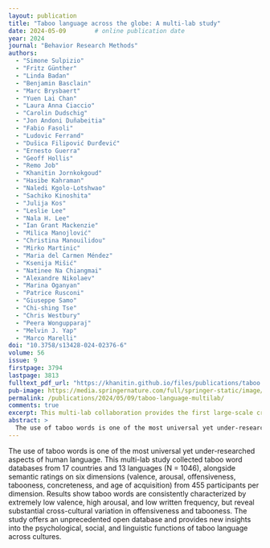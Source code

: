 ```yaml
---
layout: publication
title: "Taboo language across the globe: A multi-lab study"
date: 2024-05-09        # online publication date
year: 2024
journal: "Behavior Research Methods"
authors:
  - "Simone Sulpizio"
  - "Fritz Günther"
  - "Linda Badan"
  - "Benjamin Basclain"
  - "Marc Brysbaert"
  - "Yuen Lai Chan"
  - "Laura Anna Ciaccio"
  - "Carolin Dudschig"
  - "Jon Andoni Duñabeitia"
  - "Fabio Fasoli"
  - "Ludovic Ferrand"
  - "Dušica Filipović Đurđević"
  - "Ernesto Guerra"
  - "Geoff Hollis"
  - "Remo Job"
  - "Khanitin Jornkokgoud"
  - "Hasibe Kahraman"
  - "Naledi Kgolo-Lotshwao"
  - "Sachiko Kinoshita"
  - "Julija Kos"
  - "Leslie Lee"
  - "Nala H. Lee"
  - "Ian Grant Mackenzie"
  - "Milica Manojlović"
  - "Christina Manouilidou"
  - "Mirko Martinic"
  - "Maria del Carmen Méndez"
  - "Ksenija Mišić"
  - "Natinee Na Chiangmai"
  - "Alexandre Nikolaev"
  - "Marina Oganyan"
  - "Patrice Rusconi"
  - "Giuseppe Samo"
  - "Chi-shing Tse"
  - "Chris Westbury"
  - "Peera Wongupparaj"
  - "Melvin J. Yap"
  - "Marco Marelli"
doi: "10.3758/s13428-024-02376-6"
volume: 56
issue: 9
firstpage: 3794
lastpage: 3813
fulltext_pdf_url: "https://khanitin.github.io/files/publications/taboo.pdf"
pub-image: https://media.springernature.com/full/springer-static/image/art%3A10.3758%2Fs13428-024-02376-6/MediaObjects/13428_2024_2376_Fig2_HTML.png?as=webp
permalink: /publications/2024/05/09/taboo-language-multilab/
comments: true
excerpt: This multi-lab collaboration provides the first large-scale cross-linguistic and cross-cultural database of taboo words, analyzing their emotional, semantic, and social properties across 13 languages and 17 countries.
abstract: >
  The use of taboo words is one of the most universal yet under-researched aspects of human language. This multi-lab study collected taboo word databases from 17 countries and 13 languages (N = 1046), alongside semantic ratings on six dimensions (valence, arousal, offensiveness, tabooness, concreteness, and age of acquisition) from 455 participants per dimension. Results show taboo words are consistently characterized by extremely low valence, high arousal, and low written frequency, but reveal substantial cross-cultural variation in offensiveness and tabooness. The study offers an unprecedented open database and provides new insights into the psychological, social, and linguistic functions of taboo language across cultures.
---
```


The use of taboo words is one of the most universal yet under-researched aspects of human language. This multi-lab study collected taboo word databases from 17 countries and 13 languages (N = 1046), alongside semantic ratings on six dimensions (valence, arousal, offensiveness, tabooness, concreteness, and age of acquisition) from 455 participants per dimension. Results show taboo words are consistently characterized by extremely low valence, high arousal, and low written frequency, but reveal substantial cross-cultural variation in offensiveness and tabooness. The study offers an unprecedented open database and provides new insights into the psychological, social, and linguistic functions of taboo language across cultures.
